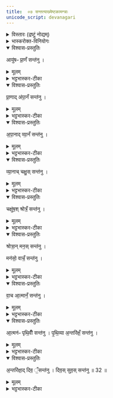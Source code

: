 ```yaml
---
title:  ०७ सन्तत्याख्येष्टकामन्त्राः
unicode_script: devanagari
---
```


<details><summary>विस्तारः (द्रष्टुं नोद्यम्)</summary>

अग्निचयनशेषा इष्टकोपधानमन्त्राः, तत्र सन्तत्याख्येष्टकामन्त्राः
</details>


<details><summary>भास्करोक्त-विनियोगः</summary>

1-12 अतः परं द्वावनुवाकाव् अग्निकाण्डम् अग्न्यार्षेयम् । तत्र प्रथमायां चितौ द्वादश-संततीर् उपदधाति आयुषः प्राणं इत्याद्याः ॥ 
</details>

<details open><summary>विश्वास-प्रस्तुतिः</summary>

आयु॑षᳶ प्रा॒णँ सन्त॑नु ।
</details>

<details><summary>मूलम्</summary>

आयु॑षᳶ प्रा॒णँ सन्त॑नु ।
</details>

<details><summary>भट्टभास्कर-टीका</summary>

**आयुषो** वयसो ऽवस्थितत्वाद्धेतोः **प्राणं संतनु**, संततमविच्छिन्नं कुरु । सति ह्यायुषि प्राणास्सन्तन्यन्ते तस्मादायुरेव तावत्संतनु ततः प्राणादिकमिति गम्यते ।
</details>

<details open><summary>विश्वास-प्रस्तुतिः</summary>

प्रा॒णाद् अ॑पा॒नँ सन्त॑नु ।
</details>

<details><summary>मूलम्</summary>

प्रा॒णाद् अ॑पा॒नँ सन्त॑नु ।
</details>

<details><summary>भट्टभास्कर-टीका</summary>

सत्यपि प्राणे निश्शेषनिष्क्रमणभयादपानाविच्छेदः प्रार्थ्यते ।
</details>

<details open><summary>विश्वास-प्रस्तुतिः</summary>

अ॒पा॒नाद् व्या॒नँ सन्त॑नु ।
</details>

<details><summary>मूलम्</summary>

अ॒पा॒नाद् व्या॒नँ सन्त॑नु ।
</details>

<details><summary>भट्टभास्कर-टीका</summary>

तदुभयसद्भावे रसव्यापनाय व्यानप्रार्थना, अन्यथा शरीरधारणासिद्धेः ।
</details>

<details open><summary>विश्वास-प्रस्तुतिः</summary>

व्या॒नाच् चक्षु॒स् सन्त॑नु ।
</details>

<details><summary>मूलम्</summary>

व्या॒नाच् चक्षु॒स् सन्त॑नु ।
</details>

<details><summary>भट्टभास्कर-टीका</summary>

ध्रियमाणेऽपि शरीरे चक्षुः प्रधानं करणमिति प्रार्थ्यते रूपग्रहणार्थम् ।
</details>

<details open><summary>विश्वास-प्रस्तुतिः</summary>

चक्षु॑ष॒श् श्रोत्रँ॒ सन्त॑नु ।
</details>

<details><summary>मूलम्</summary>

चक्षु॑ष॒श् श्रोत्रँ॒ सन्त॑नु ।
</details>

<details><summary>भट्टभास्कर-टीका</summary>

नामग्रहणार्थं श्रोत्रप्रार्थना ।
</details>

<details open><summary>विश्वास-प्रस्तुतिः</summary>

श्रोत्रा॒न् मन॒स् सन्त॑नु ।

मन॑सो॒ वाचँ॒ सन्त॑नु ।
</details>

<details><summary>मूलम्</summary>

श्रोत्रा॒न् मन॒स् सन्त॑नु ।

मन॑सो॒ वाचँ॒ सन्त॑नु ।
</details>

<details><summary>भट्टभास्कर-टीका</summary>

एतेष्ववस्थितेष्वपि वाङ्मनसाधीना व्यवहारस्थिति रिति प्रार्थ्यते ।
</details>

<details open><summary>विश्वास-प्रस्तुतिः</summary>

वा॒च आ॒त्मानँ॒ सन्त॑नु ।
</details>

<details><summary>मूलम्</summary>

वा॒च आ॒त्मानँ॒ सन्त॑नु ।
</details>

<details><summary>भट्टभास्कर-टीका</summary>

सर्वेषामेषामवस्थितौ आत्मा तन्त्रं इत्यत्र तस्य सन्तानप्रार्थना ।
</details>

<details open><summary>विश्वास-प्रस्तुतिः</summary>

आ॒त्मन॑ᳶ पृथि॒वीँ सन्त॑नु ।
पृ॒थि॒व्या अ॒न्तरि॑क्षँ॒ सन्त॑नु ।
</details>

<details><summary>मूलम्</summary>

आ॒त्मन॑ᳶ पृथि॒वीँ सन्त॑नु ।
पृ॒थि॒व्या अ॒न्तरि॑क्षँ॒ सन्त॑नु ।
</details>

<details><summary>भट्टभास्कर-टीका</summary>

तस्य सन्ततस्य उपकारकत्वात् पृथिव्यादिसन्तानं प्रार्थयते ।
</details>

<details open><summary>विश्वास-प्रस्तुतिः</summary>

अ॒न्तरि॑क्षा॒द् दिव॒ ँ॒सन्त॑नु ।
दिव॒स् सुव॒स् सन्त॑नु ॥ 32 ॥  
</details>

<details><summary>मूलम्</summary>

अ॒न्तरि॑क्षा॒द् दिव॒ ँ॒सन्त॑नु ।
दिव॒स् सुव॒स् सन्त॑नु ॥ 32 ॥  
</details>

<details><summary>भट्टभास्कर-टीका</summary>

एतेषां सर्वेषां उपकाराय सुवः आदित्यः प्रवर्तत इति
तत्संतानमिति प्रार्थयते । देवानामपि संसारित्वात् । एवं अयं जीवादिरादित्यपर्यन्तः संसारप्रवाहोऽविच्छेदेन प्रवर्ततामिति प्रार्थयते ॥

इति पञ्चमे सप्तमोऽनुवाकः ॥  

</details>

